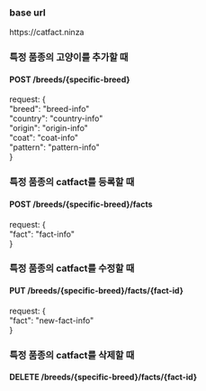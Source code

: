 <!-- TODO -->

<h3>base url</h3>
https://catfact.ninza

<h3>특정 품종의 고양이를 추가할 때</h3>
<h4>POST /breeds/{specific-breed}</h4>
request: {<br>
    "breed": "breed-info"<br>
    "country": "country-info"<br>
    "origin": "origin-info"<br>
    "coat": "coat-info"<br>
    "pattern": "pattern-info"<br>
}
<br>

<h3>특정 품종의 catfact를 등록할 때</h3>
<h4>POST /breeds/{specific-breed}/facts</h4>
request: {<br>
    "fact": "fact-info"<br>
}
<br>
<h3>특정 품종의 catfact를 수정할 때</h3>
<h4>PUT /breeds/{specific-breed}/facts/{fact-id}</h4>
request: {<br>
    "fact": "new-fact-info"<br>
}
<br>
<h3>특정 품종의 catfact를 삭제할 때</h3>
<h4>DELETE /breeds/{specific-breed}/facts/{fact-id}</h4>
